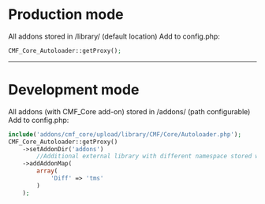 Production mode
===============
All addons stored in /library/ (default location)
Add to config.php:

~~~php
CMF_Core_Autoloader::getProxy();
~~~

-------------

Development mode
================
All addons (with CMF_Core add-on) stored in /addons/ (path configurable)
Add to config.php:

~~~php
include('addons/cmf_core/upload/library/CMF/Core/Autoloader.php');
CMF_Core_Autoloader::getProxy()
	->setAddonDir('addons')
		//Additional external library with different namespace stored with TMS addon
	->addAddonMap(
		array(
	        'Diff' => 'tms'
		)
	);
~~~
